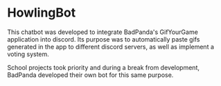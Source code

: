# HowlingBot

This chatbot was developed to integrate BadPanda's GifYourGame application into discord. Its purpose was to automatically paste gifs generated in the app to different discord servers, as well as implement a voting system. 

School projects took priority and during a break from development, BadPanda developed their own bot for this same purpose. 

